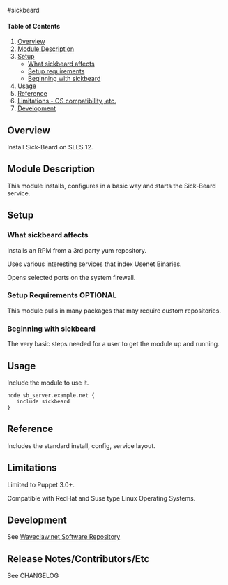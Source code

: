 #sickbeard

#### Table of Contents

1. [Overview](#overview)
2. [Module Description](#module-description)
3. [Setup](#setup)
    * [What sickbeard affects](#what-sickbeard-affects)
    * [Setup requirements](#setup-requirements)
    * [Beginning with sickbeard](#beginning-with-sickbeard)
4. [Usage](#usage)
5. [Reference](#reference)
5. [Limitations - OS compatibility, etc.](#limitations)
6. [Development](#development)

## Overview

Install Sick-Beard on SLES 12.

## Module Description

This module installs, configures in a basic way and starts the Sick-Beard service.

## Setup

### What sickbeard affects

Installs an RPM from a 3rd party yum repository.

Uses various interesting services that index Usenet Binaries.

Opens selected ports on the system firewall.

### Setup Requirements **OPTIONAL**

This module pulls in many packages that may require custom repositories.

### Beginning with sickbeard

The very basic steps needed for a user to get the module up and running. 

## Usage

Include the module to use it.
```puppet
node sb_server.example.net {
   include sickbeard
}
```

## Reference

Includes the standard install, config, service layout.

## Limitations

Limited to Puppet 3.0+.

Compatible with RedHat and Suse type Linux Operating Systems.

## Development

See [Waveclaw.net Software Repository](https://stash.waveclaw.net/projects/PUPPET/repos/sickbeard)

## Release Notes/Contributors/Etc

See CHANGELOG
